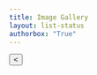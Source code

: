 ```yaml
---
title: Image Gallery
layout: list-status
authorbox: "True"
---
```

<link rel="stylesheet" href="/mbaggett/css/gallery.css">
<body>
  <div class="body-container">
    <div class="pagination" id="pagination">
      <button id="prevPage">&lt;</button>
    </div>
    <div id="gallery"></div>
  </div>
<script src="/mbaggett/js/gallery_v01-alpha.js"></script>
</body>